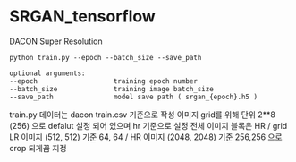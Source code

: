# SRGAN_tensorflow

DACON Super Resolution

```
python train.py --epoch --batch_size --save_path

optional arguments:
--epoch                   training epoch number
--batch_size              training image batch_size
--save_path               model save path ( srgan_{epoch}.h5 )
```

train.py 데이터는 dacon train.csv 기준으로 작성
이미지 grid를 위해 단위 2**8 (256) 으로 defalut 설정 되어 있으며 hr 기준으로 설정
전체 이미지 블록은 HR / grid
LR 이미지 (512, 512) 기준 64, 64  / HR 이미지 (2048, 2048) 기준 256,256 으로 crop 되게끔 지정
